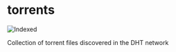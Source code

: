 torrents 
========
![Indexed](https://img.shields.io/badge/indexed-39684-blue)

Collection of torrent files discovered in the DHT network
